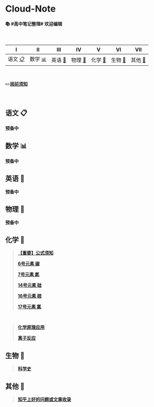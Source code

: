 # Cloud-Note
#### :books: #高中笔记整理# 欢迎编辑</br></br></br>

<!-- ![](https://img.shields.io/badge/update-today-blue.svg) ![](https://img.shields.io/badge/gitbook-making-lightgrey.svg)</br> -->
| I | II | III | IV | V | VI | VII |
| :--------: | :---------: | :---------: | :---------: | :---------: | :---------: | :---------: |
|语文 [:clipboard:](#语文-clipboard) |数学 [:bar_chart:](#数学-bar_chart)| 英语 [:abcd:](英语-abcd)| 物理 [:dizzy:](#物理-dizzy) |化学 [:pill:](#化学-pill)| 生物 [:microscope:](#生物-microscope)| 其他 [:book:](#其他-book)|

</br>

:pencil2:[**阅前须知**](https://github.com/XwYuanzhang/Cloud-Note/blob/master/notes/B%20版/其他/阅前须知.md)

</br>

## 语文 :clipboard:

**预备中**

## 数学 :bar_chart:

**预备中**

## 英语 :abcd:

**预备中**

## 物理 :dizzy:

**预备中**

## 化学 :pill:

>[**【重要】公式须知**](https://github.com/XwYuanzhang/Cloud-Note/blob/master/notes/B%20版/其他/公式须知.md)
>
>[**6号元素 碳**](https://github.com/XwYuanzhang/Cloud-Note/blob/master/notes/B%20版/化学/C%20碳.md)
>
>[**7号元素 氮**](https://github.com/XwYuanzhang/Cloud-Note/blob/master/notes/B%20版/化学/N%20氮.md)
>
>[**14号元素 硅**](https://github.com/XwYuanzhang/Cloud-Note/blob/master/notes/B%20版/化学/Si%20硅.md)
>
>[**16号元素 硫**](https://github.com/XwYuanzhang/Cloud-Note/blob/master/notes/B%20版/化学/S%20硫.md)
>
>[**17号元素 氯**](https://github.com/XwYuanzhang/Cloud-Note/blob/master/notes/B%20版/化学/Cl%20氯.md)

</br>

>[**化学原理应用**](https://github.com/XwYuanzhang/Cloud-Note/blob/master/notes/B%20版/化学/化学原理应用.md)
>
>[**离子反应**](https://github.com/XwYuanzhang/Cloud-Note/blob/92f9b2e57232ea889c89f3bab9a4bcc3e604d992/notes/B%20版/化学/离子反应.md)

## 生物 :microscope:

>[**科学史**](https://github.com/XwYuanzhang/Cloud-Note/blob/master/notes/B%20版/生物/科学史.md)

## 其他 :book:

>[**知乎上好的问题或文章收录**](https://github.com/XwYuanzhang/Cloud-Note/blob/master/notes/B%20版/其他/知乎上好的问题-文章收录.md)
